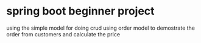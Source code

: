 # spring boot beginner project
using the simple model for doing crud
using order model to demostrate the order from customers and calculate the price 
